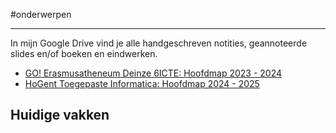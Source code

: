
#onderwerpen 

---
In mijn Google Drive vind je alle handgeschreven notities, geannoteerde slides en/of boeken en eindwerken.
* [GO! Erasmusatheneum Deinze 6ICTE: Hoofdmap 2023 - 2024](https://drive.google.com/drive/folders/1QHbwuEkiGlJT0NiYTNuwuxh_zlj_F1tt?usp=drive_link)
* [HoGent Toegepaste Informatica: Hoofdmap 2024 - 2025](https://drive.google.com/drive/folders/1FhuEU7npM0aiAKwi5uldNlqVRK3QZ1sL?usp=drive_link)

## Huidige vakken
